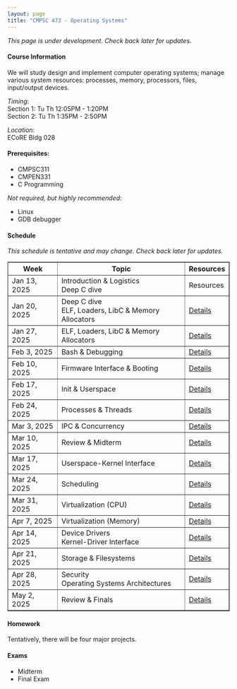 ```yaml
---
layout: page
title: "CMPSC 473 - Operating Systems"
---
```

*This page is under development. Check back later for updates.*

#### Course Information
We will study design and implement computer operating systems; manage various system resources: processes, memory, processors, files, input/output devices.

*Timing*: <br>
Section 1: Tu Th 12:05PM - 1:20PM <br>
Section 2: Tu Th 1:35PM - 2:50PM <br>

*Location*: <br>
ECoRE Bldg 028 

#### Prerequisites:
- CMPSC311
- CMPEN331
- C Programming

*Not required, but highly recommended*:
- Linux 
- GDB debugger

#### Schedule
*This schedule is tentative and may change. Check back later for updates.*

<table border="1">
  <thead>
    <tr>
      <th>Week</th>
      <th>Topic</th>
      <th>Resources</th>
    </tr>
  </thead>
  <tbody>
    <tr>
      <td>Jan 13, 2025</td>
      <td>Introduction & Logistics <br> Deep C dive</td>
      <td>Resources</td>
    </tr>
    <tr>
      <td>Jan 20, 2025</td>
      <td>Deep C dive <br> ELF, Loaders, LibC & Memory Allocators</td>
      <td><a href="#">Details</a></td>
    </tr>
    <tr>
      <td>Jan 27, 2025</td>
      <td>ELF, Loaders, LibC & Memory Allocators</td>
      <td><a href="#">Details</a></td>
    </tr>
    <tr>
      <td>Feb 3, 2025</td>
      <td>Bash & Debugging</td>
      <td><a href="#">Details</a></td>
    </tr>
    <tr>
      <td>Feb 10, 2025</td>
      <td>Firmware Interface & Booting</td>
      <td><a href="#">Details</a></td>
    </tr>
    <tr>
      <td>Feb 17, 2025</td>
      <td>Init & Userspace</td>
      <td><a href="#">Details</a></td>
    </tr>
    <tr>
      <td>Feb 24, 2025</td>
      <td>Processes & Threads</td>
      <td><a href="#">Details</a></td>
    </tr>
    <tr>
      <td>Mar 3, 2025</td>
      <td>IPC & Concurrency</td>
      <td><a href="#">Details</a></td>
    </tr>
    <tr>
      <td>Mar 10, 2025</td>
      <td>Review & Midterm</td>
      <td><a href="#">Details</a></td>
    </tr>
    <tr>
      <td>Mar 17, 2025</td>
      <td>Userspace-Kernel Interface</td>
      <td><a href="#">Details</a></td>
    </tr>
    <tr>
      <td>Mar 24, 2025</td>
      <td>Scheduling</td>
      <td><a href="#">Details</a></td>
    </tr>
    <tr>
      <td>Mar 31, 2025</td>
      <td>Virtualization (CPU)</td>
      <td><a href="#">Details</a></td>
    </tr>
    <tr>
      <td>Apr 7, 2025</td>
      <td>Virtualization (Memory)</td>
      <td><a href="#">Details</a></td>
    </tr>
    <tr>
      <td>Apr 14, 2025</td>
      <td>Device Drivers <br> Kernel-Driver Interface</td>
      <td><a href="#">Details</a></td>
    </tr>
    <tr>
      <td>Apr 21, 2025</td>
      <td>Storage & Filesystems</td>
      <td><a href="#">Details</a></td>
    </tr>
    <tr>
      <td>Apr 28, 2025</td>
      <td>Security <br> Operating Systems Architectures</td>
      <td><a href="#">Details</a></td>
    </tr>
    <tr>
      <td>May 2, 2025</td>
      <td>Review & Finals</td>
      <td><a href="#">Details</a></td>
    </tr>
  </tbody>
</table>


#### Homework

Tentatively, there will be four major projects.

#### Exams

- Midterm
- Final Exam
